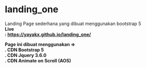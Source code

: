 # landing_one
Landing Page sederhana yang dibuat menggunakan bootstrap 5 
<br><b>Live</br> : https://yayakx.github.io/landing_one/

Page ini dibuat menggunakan => 
<br>. CDN Bootstrap 5
<br>. CDN Jquery 3.6.0
<br>. CDN Animate on Scroll (AOS)

